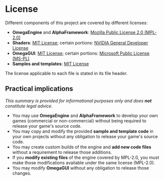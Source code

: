 # License

Different components of this project are covered by different licenses:

- **OmegaEngine** and **AlphaFramework**: [Mozilla Public License 2.0 (MPL-2.0)](http://www.mozilla.org/MPL/2.0/)
- **Shaders**: [MIT License](http://www.opensource.org/licenses/mit); certain portions: [NVIDIA General Developer License](http://developer.download.nvidia.com/licenses/general_license.txt)
- **OmegaGUI**: [MIT License](http://www.opensource.org/licenses/mit); certain portions: [Microsoft Public License (MS-PL)](http://www.opensource.org/licenses/MS-PL)
- **Samples and templates**: [MIT License](http://www.opensource.org/licenses/mit)

The license applicable to each file is stated in its file header.

## Practical implications

*This summary is provided for informational purposes only and does **not** constitute legal advice.*

- You may use **OmegaEngine** and **AlphaFramework** to develop your own games (commercial or non-commercial) without being required to release your game's source code.
- You may copy and modify the provided **sample and template code** in your own projects without any obligation to release your game's source code.
- You may create custom builds of the engine and **add new code files** without a requirement to release those additions.
- If you **modify existing files** of the engine covered by MPL-2.0, you must make those modifications available under the same license (MPL-2.0).
- You may modify **OmegaGUI** without any obligation to release those changes.
